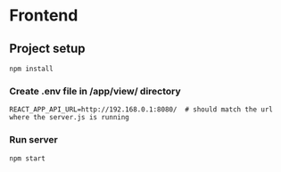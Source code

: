 # Frontend

## Project setup
```
npm install
```

### Create .env file in /app/view/ directory
`REACT_APP_API_URL=http://192.168.0.1:8080/  # should match the url where the server.js is running`

### Run server
```
npm start
```

